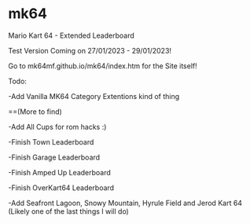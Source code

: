 # mk64
Mario Kart 64 - Extended Leaderboard

Test Version Coming on 27/01/2023 - 29/01/2023!

Go to mk64mf.github.io/mk64/index.htm for the Site itself!

Todo:

-Add Vanilla MK64 Category Extentions kind of thing
  
==(More to find)

-Add All Cups for rom hacks :)

-Finish Town Leaderboard

-Finish Garage Leaderboard

-Finish Amped Up Leaderboard

-Finish OverKart64 Leaderboard

-Add Seafront Lagoon, Snowy Mountain, Hyrule Field and Jerod Kart 64 (Likely one of the last things I will do)
